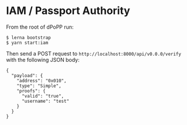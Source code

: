 # IAM / Passport Authority

From the root of dPoPP run:

```
$ lerna bootstrap
$ yarn start:iam
```

Then send a POST request to `http://localhost:8000/api/v0.0.0/verify` with the following JSON body:

```
{
  "payload": {
    "address": "0x010",
    "type": "Simple",
    "proofs": {
      "valid": "true",
      "username": "test"
    }
  }
}
```
